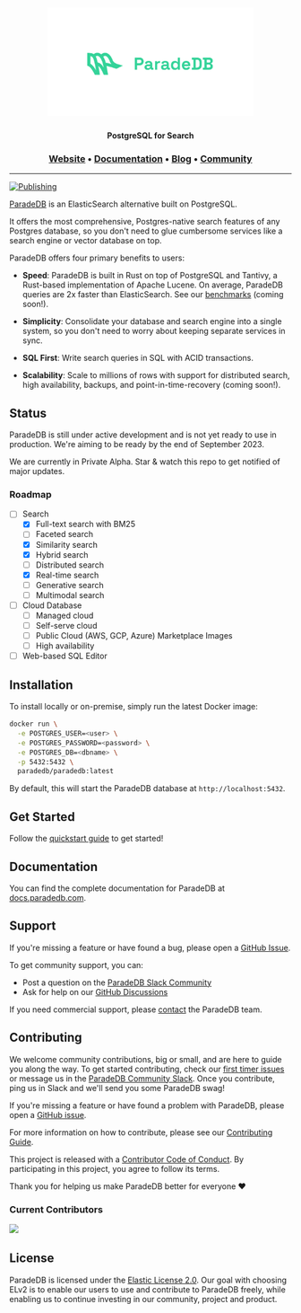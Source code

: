 <h1 align="center">
  <img src="docs/logo/readme.svg" alt="ParadeDB" width="368px"></a>
<br>
</h1>

<p align="center">
    <b>PostgreSQL for Search</b> <br />
</p>

<h3 align="center">
  <a href="https://paradedb.com">Website</a> &bull;
  <a href="https://docs.paradedb.com">Documentation</a> &bull;
  <a href="https://paradedb.com/blog">Blog</a> &bull;
  <a href="https://join.slack.com/t/paradedbcommunity/shared_invite/zt-217mordsh-ielS6BiZf7VW3rqKBFgAlQ">Community</a>
</h3>

---

[![Publishing](https://github.com/paradedb/paradedb/actions/workflows/publish-paradedb-to-dockerhub.yml/badge.svg)](https://github.com/paradedb/paradedb/actions/workflows/publish-paradedb-to-dockerhub.yml)

[ParadeDB](https://paradedb.com) is an ElasticSearch alternative built on PostgreSQL.

It offers the most comprehensive, Postgres-native search features of any Postgres
database, so you don't need to glue cumbersome services like a search engine or
vector database on top.

ParadeDB offers four primary benefits to users:

- **Speed**: ParadeDB is built in Rust on top of PostgreSQL and Tantivy, a
  Rust-based implementation of Apache Lucene. On average, ParadeDB queries are
  2x faster than ElasticSearch. See our [benchmarks](https://github.com/paradedb/paradedb/tree/dev/benchmarks/README.md)
  (coming soon!).

- **Simplicity**: Consolidate your database and search engine
  into a single system, so you don't need to worry about keeping separate services
  in sync.

- **SQL First**: Write search queries in SQL with ACID transactions.

- **Scalability**: Scale to millions of rows with support for distributed search,
  high availability, backups, and point-in-time-recovery (coming soon!).

## Status

ParadeDB is still under active development and is not yet ready to use
in production. We're aiming to be ready by the end of September 2023.

We are currently in Private Alpha. Star & watch this repo to get notified of
major updates.

### Roadmap

- [ ] Search
  - [x] Full-text search with BM25
  - [ ] Faceted search
  - [x] Similarity search
  - [x] Hybrid search
  - [ ] Distributed search
  - [x] Real-time search
  - [ ] Generative search
  - [ ] Multimodal search
- [ ] Cloud Database
  - [ ] Managed cloud
  - [ ] Self-serve cloud
  - [ ] Public Cloud (AWS, GCP, Azure) Marketplace Images
  - [ ] High availability
- [ ] Web-based SQL Editor

## Installation

To install locally or on-premise, simply run the latest Docker image:

```bash
docker run \
  -e POSTGRES_USER=<user> \
  -e POSTGRES_PASSWORD=<password> \
  -e POSTGRES_DB=<dbname> \
  -p 5432:5432 \
  paradedb/paradedb:latest
```

By default, this will start the ParadeDB database at `http://localhost:5432`.

## Get Started

Follow the [quickstart guide](https://docs.paradedb.com/quickstart) to get started!

## Documentation

You can find the complete documentation for ParadeDB at [docs.paradedb.com](https://docs.paradedb.com).

## Support

If you're missing a feature or have found a bug, please open a
[GitHub Issue](https://github.com/paradedb/paradedb/issues/new/choose).

To get community support, you can:

- Post a question on the [ParadeDB Slack Community](https://join.slack.com/t/paradedbcommunity/shared_invite/zt-217mordsh-ielS6BiZf7VW3rqKBFgAlQ)
- Ask for help on our [GitHub Discussions](https://github.com/paradedb/paradedb/discussions)

If you need commercial support, please [contact](mailto:sales@paradedb.com) the
ParadeDB team.

## Contributing

We welcome community contributions, big or small, and are here to guide you along
the way. To get started contributing, check our [first timer issues](https://github.com/paradedb/paradedb/labels/good%20first%20issue)
or message us in the [ParadeDB Community Slack](https://join.slack.com/t/paradedbcommunity/shared_invite/zt-217mordsh-ielS6BiZf7VW3rqKBFgAlQ).
Once you contribute, ping us in Slack and we'll send you some ParadeDB swag!

If you're missing a feature or have found a problem with ParadeDB, please open a
[GitHub issue](https://github.com/paradedb/paradedb/issues/new/choose).

For more information on how to contribute, please see our
[Contributing Guide](CONTRIBUTING.md).

This project is released with a [Contributor Code of Conduct](https://github.com/paradedb/paradedb/blob/stable/CODE_OF_CONDUCT.md).
By participating in this project, you agree to follow its terms.

Thank you for helping us make ParadeDB better for everyone :heart:

### Current Contributors

<a href="https://github.com/paradedb/paradedb/graphs/contributors">
  <img src="https://contrib.rocks/image?repo=paradedb/paradedb" />
</a>

## License

ParadeDB is licensed under the [Elastic License 2.0](LICENSE). Our goal with
choosing ELv2 is to enable our users to use and contribute to ParadeDB freely,
while enabling us to continue investing in our community, project and product.
